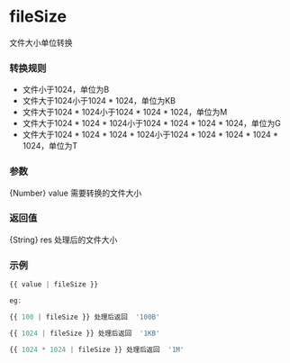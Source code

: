 # fileSize

文件大小单位转换

### 转换规则

- 文件小于1024，单位为B
- 文件大于1024小于1024 * 1024，单位为KB
- 文件大于1024 * 1024小于1024 * 1024 * 1024，单位为M
- 文件大于1024 * 1024 * 1024小于1024 * 1024 * 1024 * 1024，单位为G
- 文件大于1024 * 1024 * 1024 * 1024小于1024 * 1024 * 1024 * 1024 * 1024，单位为T

### 参数

{Number} value 需要转换的文件大小

### 返回值

{String} res 处理后的文件大小

### 示例

```js
{{ value | fileSize }}

eg: 

{{ 100 | fileSize }} 处理后返回  '100B'

{{ 1024 | fileSize }} 处理后返回  '1KB'

{{ 1024 * 1024 | fileSize }} 处理后返回  '1M'
```